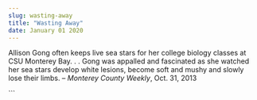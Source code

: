 ```yaml
---
slug: wasting-away
title: "Wasting Away"
date: January 01 2020
---
```


 
<p>
  Allison Gong often keeps live sea stars for her college biology classes at CSU
  Monterey Bay. . . Gong was appalled and fascinated as she watched her sea
  stars develop white lesions, become soft and mushy and slowly lose their
  limbs. – <em>Monterey County Weekly</em>, Oct. 31, 2013
</p>
```
